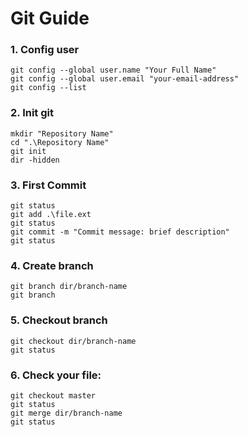 # Git Guide
### 1. Config user
```
git config --global user.name "Your Full Name"
git config --global user.email "your-email-address"
git config --list
```

### 2. Init git
```
mkdir "Repository Name"
cd ".\Repository Name"
git init
dir -hidden
```

### 3. First Commit
```  
git status
git add .\file.ext
git status
git commit -m "Commit message: brief description"
git status
```


### 4. Create branch 
```
git branch dir/branch-name
git branch 
```

### 5. Checkout branch  
```
git checkout dir/branch-name
git status
```

### 6. Check your file:  
```
git checkout master
git status
git merge dir/branch-name
git status
```